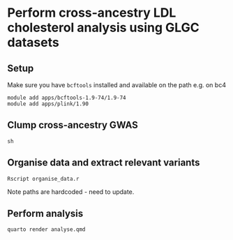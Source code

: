 # Perform cross-ancestry LDL cholesterol analysis using GLGC datasets 

## Setup

Make sure you have `bcftools` installed and available on the path e.g. on bc4

```
module add apps/bcftools-1.9-74/1.9-74
module add apps/plink/1.90
```

## Clump cross-ancestry GWAS

```
sh
```

## Organise data and extract relevant variants

```
Rscript organise_data.r
```

Note paths are hardcoded - need to update.

## Perform analysis

```
quarto render analyse.qmd
```
